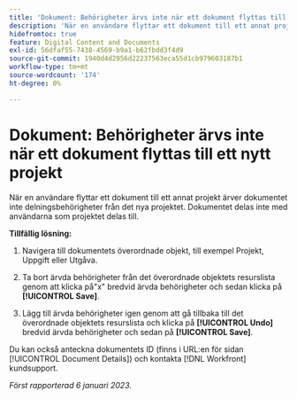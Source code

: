 ```yaml
---
title: 'Dokument: Behörigheter ärvs inte när ett dokument flyttas till ett nytt projekt'
description: 'När en användare flyttar ett dokument till ett annat projekt ärver dokumentet inte delningsbehörigheter från det nya projektet. Dokumentet delas inte med användarna som projektet delas till. '
hidefromtoc: true
feature: Digital Content and Documents
exl-id: 56dfaf55-7438-4569-b9a1-b62fbdd3f4d9
source-git-commit: 1940d4d2956d22237563eca55d1cb979603187b1
workflow-type: tm+mt
source-wordcount: '174'
ht-degree: 0%

---
```


# Dokument: Behörigheter ärvs inte när ett dokument flyttas till ett nytt projekt

<!-- This Known Issue is on the TOC for both Workfront and Workfront Proof-->

<!--Won't fix tab: Valid issue, won't fix.-->

När en användare flyttar ett dokument till ett annat projekt ärver dokumentet inte delningsbehörigheter från det nya projektet. Dokumentet delas inte med användarna som projektet delas till.

**Tillfällig lösning:**

1. Navigera till dokumentets överordnade objekt, till exempel Projekt, Uppgift eller Utgåva.

1. Ta bort ärvda behörigheter från det överordnade objektets resurslista genom att klicka på&quot;x&quot; bredvid ärvda behörigheter och sedan klicka på **[!UICONTROL Save]**.

1. Lägg till ärvda behörigheter igen genom att gå tillbaka till det överordnade objektets resurslista och klicka på **[!UICONTROL Undo]** bredvid ärvda behörigheter och sedan på **[!UICONTROL Save]**.

Du kan också anteckna dokumentets ID (finns i URL:en för sidan [!UICONTROL Document Details]) och kontakta [!DNL Workfront] kundsupport.

_Först rapporterad 6 januari 2023._



<!--CHECK ME - 1 VIEW APRIL-JUNE 2025-->
